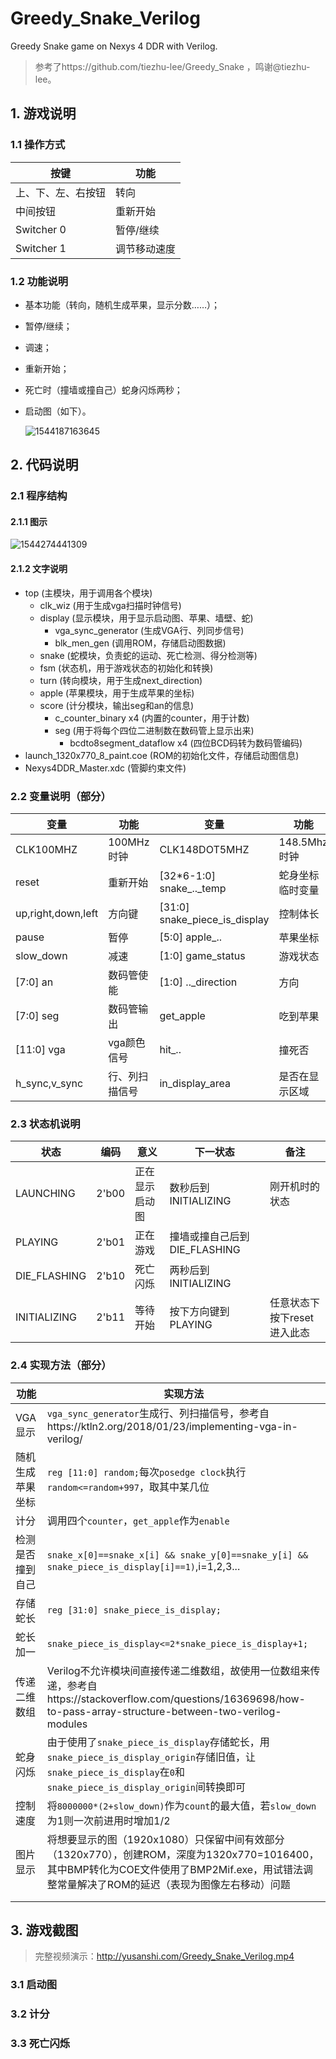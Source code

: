 # Greedy_Snake_Verilog

Greedy Snake game on Nexys 4 DDR with Verilog.

> 参考了https://github.com/tiezhu-lee/Greedy_Snake ，鸣谢@tiezhu-lee。


## 1. 游戏说明

### 1.1 操作方式

| 按键               | 功能         |
| ------------------ | ------------ |
| 上、下、左、右按钮 | 转向         |
| 中间按钮           | 重新开始     |
| Switcher 0         | 暂停/继续    |
| Switcher 1         | 调节移动速度 |

### 1.2 功能说明

- 基本功能（转向，随机生成苹果，显示分数……）；

- 暂停/继续；

- 调速；

- 重新开始；

- 死亡时（撞墙或撞自己）蛇身闪烁两秒；

- 启动图（如下）。

  ![1544187163645](images/1544187163645.png)

## 2. 代码说明
### 2.1 程序结构

#### 2.1.1 图示

![1544274441309](images/1544274441309.png)

#### 2.1.2 文字说明

- top (主模块，用于调用各个模块)
  - clk_wiz (用于生成vga扫描时钟信号)
  - display (显示模块，用于显示启动图、苹果、墙壁、蛇)
    - vga_sync_generator (生成VGA行、列同步信号)
    - blk_men_gen (调用ROM，存储启动图数据)
  - snake (蛇模块，负责蛇的运动、死亡检测、得分检测等)
  - fsm (状态机，用于游戏状态的初始化和转换)
  - turn (转向模块，用于生成next_direction)
  - apple (苹果模块，用于生成苹果的坐标)
  - score (计分模块，输出seg和an的信息)
    - c_counter_binary  x4 (内置的counter，用于计数)
    - seg (用于将每个四位二进制数在数码管上显示出来)
      - bcdto8segment_dataflow x4 (四位BCD码转为数码管编码)
- launch_1320x770_8_paint.coe (ROM的初始化文件，存储启动图信息)
- Nexys4DDR_Master.xdc (管脚约束文件)

### 2.2 变量说明（部分）

| 变量               | 功能           | 变量                          | 功能             |
| ------------------ | -------------- | ----------------------------- | ---------------- |
| CLK100MHZ          | 100MHz时钟     | CLK148DOT5MHZ                 | 148.5Mhz时钟     |
| reset              | 重新开始       | [32*6-1:0] snake_.._temp      | 蛇身坐标临时变量 |
| up,right,down,left | 方向键         | [31:0] snake_piece_is_display | 控制体长         |
| pause              | 暂停           | [5:0] apple_..                | 苹果坐标         |
| slow_down          | 减速           | [1:0] game_status             | 游戏状态         |
| [7:0] an           | 数码管使能     | [1:0] .._direction            | 方向             |
| [7:0] seg          | 数码管输出     | get_apple                     | 吃到苹果         |
| [11:0] vga         | vga颜色信号    | hit_..                        | 撞死否           |
| h_sync,v_sync      | 行、列扫描信号 | in_display_area               | 是否在显示区域   |



### 2.3 状态机说明

| 状态         | 编码  | 意义           | 下一状态                     | 备注                        |
| ------------ | ----- | -------------- | ---------------------------- | --------------------------- |
| LAUNCHING    | 2'b00 | 正在显示启动图 | 数秒后到INITIALIZING         | 刚开机时的状态              |
| PLAYING      | 2'b01 | 正在游戏       | 撞墙或撞自己后到DIE_FLASHING |                             |
| DIE_FLASHING | 2'b10 | 死亡闪烁       | 两秒后到INITIALIZING         |                             |
| INITIALIZING | 2'b11 | 等待开始       | 按下方向键到PLAYING          | 任意状态下按下reset进入此态 |



### 2.4 实现方法（部分）

| 功能             | 实现方法                                                     |
| ---------------- | ------------------------------------------------------------ |
| VGA显示          | `vga_sync_generator`生成行、列扫描信号，参考自https://ktln2.org/2018/01/23/implementing-vga-in-verilog/ |
| 随机生成苹果坐标 | `reg [11:0] random;`每次`posedge clock`执行`random<=random+997`，取其中某几位 |
| 计分             | 调用四个`counter`，`get_apple`作为`enable`                   |
| 检测是否撞到自己 | `snake_x[0]==snake_x[i] && snake_y[0]==snake_y[i] && snake_piece_is_display[i]==1)`,i=1,2,3... |
| 存储蛇长         | `reg [31:0] snake_piece_is_display;`                         |
| 蛇长加一         | `snake_piece_is_display<=2*snake_piece_is_display+1;`        |
| 传递二维数组     | Verilog不允许模块间直接传递二维数组，故使用一位数组来传递，参考自https://stackoverflow.com/questions/16369698/how-to-pass-array-structure-between-two-verilog-modules |
| 蛇身闪烁         | 由于使用了`snake_piece_is_display`存储蛇长，用`snake_piece_is_display_origin`存储旧值，让`snake_piece_is_display`在`0`和`snake_piece_is_display_origin`间转换即可 |
| 控制速度         | 将`8000000*(2+slow_down)`作为`count`的最大值，若`slow_down`为1则一次前进用时增加1/2 |
| 图片显示         | 将想要显示的图（1920x1080）只保留中间有效部分（1320x770），创建ROM，深度为1320x770=1016400，其中BMP转化为COE文件使用了BMP2Mif.exe，用试错法调整常量解决了ROM的延迟（表现为图像左右移动）问题 |
|                  |                                                              |
|                  |                                                              |



## 3. 游戏截图
> 完整视频演示：http://yusanshi.com/Greedy_Snake_Verilog.mp4

### 3.1 启动图

### 3.2 计分

### 3.3 死亡闪烁
